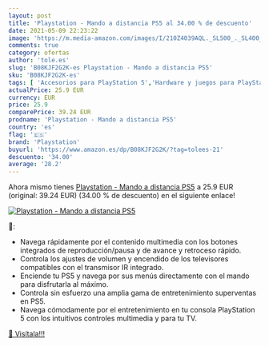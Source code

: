 ```yaml
---
layout: post
title: 'Playstation - Mando a distancia PS5 al 34.00 % de descuento'
date: 2021-05-09 22:23:22
image: 'https://m.media-amazon.com/images/I/210Z4039AQL._SL500_._SL400_.jpg'
comments: true
category: ofertas
author: 'tole.es'
slug: 'B08KJF2G2K-es Playstation - Mando a distancia PS5'
sku: 'B08KJF2G2K-es'
tags: [ 'Accesorios para PlayStation 5','Hardware y juegos para PlayStation 5','Mandos y controles para PlayStation 5','Videojuegos','playstation','ps5', ]
actualPrice: 25.9 EUR
currency: EUR
price: 25.9
comparePrice: 39.24 EUR
prodname: 'Playstation - Mando a distancia PS5'
country: 'es'
flag: '🇪🇸'
brand: 'Playstation'
buyurl: 'https://www.amazon.es/dp/B08KJF2G2K/?tag=tolees-21'
descuento: '34.00'
average: '28.2'
---
```


Ahora mismo tienes [Playstation - Mando a distancia PS5](https://www.amazon.es/dp/B08KJF2G2K/?tag=tolees-21) a 25.9 EUR (original: 39.24 EUR) (34.00 %  de descuento) en el siguiente enlace!

[![Playstation - Mando a distancia PS5](https://m.media-amazon.com/images/I/210Z4039AQL._SL500_._SL400_.jpg)](https://www.amazon.es/dp/B08KJF2G2K/?tag=tolees-21)

🔎:

- Navega rápidamente por el contenido multimedia con los botones integrados de reproducción/pausa y de avance y retroceso rápido.
- Controla los ajustes de volumen y encendido de los televisores compatibles con el transmisor IR integrado.
- Enciende tu PS5 y navega por sus menús directamente con el mando para disfrutarla al máximo.
- Controla sin esfuerzo una amplia gama de entretenimiento superventas en PS5.
- Navega cómodamente por el entretenimiento en tu consola PlayStation 5 con los intuitivos controles multimedia y para tu TV.

[🛒 Visítala!!!](https://www.amazon.es/dp/B08KJF2G2K/?tag=tolees-21)
